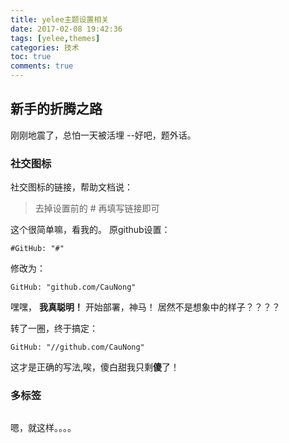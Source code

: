 ```yaml
---
title: yelee主题设置相关
date: 2017-02-08 19:42:36
tags: [yelee,themes] 
categories: 技术
toc: true
comments: true
---
```


## 新手的折腾之路

刚刚地震了，总怕一天被活埋 --好吧，题外话。

### 社交图标
社交图标的链接，帮助文档说：

>去掉设置前的 # 再填写链接即可

这个很简单嘛，看我的。
原github设置：
    
    #GitHub: "#"
<!--more-->

修改为：
    
    GitHub: "github.com/CauNong"

嘿嘿， **我真聪明！** 开始部署，神马！ 居然不是想象中的样子？？？？

转了一圈，终于搞定：

    GitHub: "//github.com/CauNong"

这才是正确的写法,唉，傻白甜我只剩**傻**了！

### 多标签

```[tag1,tag2]    
```
嗯，就这样。。。。

